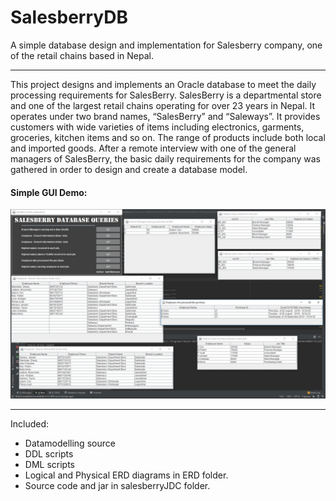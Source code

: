 # SalesberryDB
A simple database design and implementation for Salesberry company, one of the retail chains based in Nepal.

***


This project designs and implements an Oracle database to meet the daily processing requirements for SalesBerry. SalesBerry is a departmental store and one of the largest retail chains operating for over 23 years in Nepal. It operates under two brand names, “SalesBerry” and “Saleways”. It provides customers with wide varieties of items including electronics, garments, groceries, kitchen items and so on. The range of products include both local and imported goods. After a remote interview with one of the general managers of SalesBerry, the basic daily requirements for the company was gathered in order to design and create a database model. 


#### Simple GUI Demo:

![alt text](./GUI_Demo.jpg "GUI Demo")

---

Included:

* Datamodelling source
* DDL scripts
* DML scripts
* Logical and Physical ERD diagrams in ERD folder.
* Source code and jar in salesberryJDC folder.
